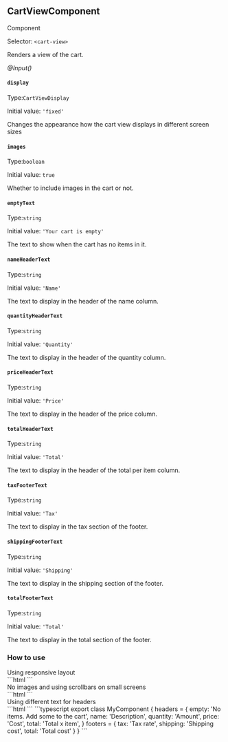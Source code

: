 ## CartViewComponent
<span class="badge badge-warning">Component</span>

Selector: `<cart-view>`

Renders a view of the cart.



*@Input()*


#### `display`
Type:`CartViewDisplay`

Initial value: `'fixed'`

Changes the appearance how the cart view displays in different screen sizes



#### `images`
Type:`boolean`

Initial value: `true`

Whether to include images in the cart or not.



#### `emptyText`
Type:`string`

Initial value: `'Your cart is empty'`

The text to show when the cart has no items in it.



#### `nameHeaderText`
Type:`string`

Initial value: `'Name'`

The text to display in the header of the name column.



#### `quantityHeaderText`
Type:`string`

Initial value: `'Quantity'`

The text to display in the header of the quantity column.



#### `priceHeaderText`
Type:`string`

Initial value: `'Price'`

The text to display in the header of the price column.



#### `totalHeaderText`
Type:`string`

Initial value: `'Total'`

The text to display in the header of the total per item column.



#### `taxFooterText`
Type:`string`

Initial value: `'Tax'`

The text to display in the tax section of the footer.



#### `shippingFooterText`
Type:`string`

Initial value: `'Shipping'`

The text to display in the shipping section of the footer.



#### `totalFooterText`
Type:`string`

Initial value: `'Total'`

The text to display in the total section of the footer.
















































### How to use

<div class="how-to-use">Using responsive layout</div>
```html
<cart-view [display]="'responsive'">
</cart-view>
```


<div class="how-to-use">No images and using scrollbars on small screens</div>
```html
<cart-view [images]="false" [display]="'responsive-table'">
</cart-view>
```


<div class="how-to-use">Using different text for headers</div>
```html
<cart-view [emptyText]="headers.empty" [nameHeaderText]="headers.name" [quantityHeaderText]="headers.quantity"
 [priceHeaderText]="headers.quantity" [totalHeaderText]="headers.total" [taxFooterText]="footers.tax"
 [shippingFooterText]="footers.shipping" [totalFooterText]="footers.total"
>
</cart-view>
```
```typescript
export class MyComponent {
  headers = {
    empty: 'No items. Add some to the cart',
    name: 'Description',
    quantity: 'Amount',
    price: 'Cost',
    total: 'Total x item',
  }
  footers = {
    tax: 'Tax rate',
    shipping: 'Shipping cost',
    total: 'Total cost'
  }
}
```



